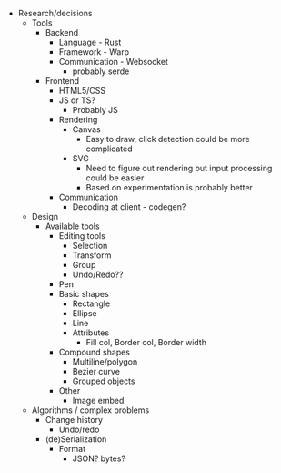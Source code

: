 - Research/decisions
	- Tools
		- Backend
			- Language - Rust
			- Framework - Warp
			- Communication - Websocket
				- probably serde
		- Frontend
			- HTML5/CSS
			- JS or TS?
				- Probably JS
			- Rendering
				- Canvas
					- Easy to draw, click detection could be more complicated
				- SVG
					- Need to figure out rendering but input processing could be easier
					- Based on experimentation is probably better
			- Communication
				- Decoding at client - codegen?
	- Design
		- Available tools
			- Editing tools
				- Selection
				- Transform
				- Group
				- Undo/Redo??
			- Pen
			- Basic shapes
				- Rectangle
				- Ellipse
				- Line
				- Attributes
					- Fill col, Border col, Border width
			- Compound shapes
				- Multiline/polygon
				- Bezier curve
				- Grouped objects
			- Other
				- Image embed
	- Algorithms / complex problems
		- Change history
			- Undo/redo
		- (de)Serialization
			- Format
				- JSON? bytes? 
